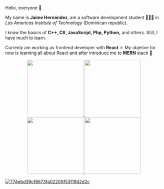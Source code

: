 
Hello, everyone 🌊
  
My name is **Jaime Hernández**, am a software development student 👨🏽‍💻 in *Las Americas Institute of Technology* (Dominican republic).

I know the basics of **C++, C#, JavaScript, Php, Python,** and others. Still, I have much to learn.

Currenly am working as frontend developer with **React** ⚛️ My objetive for now is learning all about React and after introduce me to **MERN** stack 🚀 

<div align="center">
  <a href="https://github.com/jaime-hndz">
  <img height="180em" src="https://github-readme-stats.vercel.app/api?username=jaime-hndz&hide=contribs,prs&theme=github_dark&show_icons=true"/>
  <img height="180em" src="https://github-readme-stats.vercel.app/api/top-langs/?username=jaime-hndz&layout=compact&theme=github_dark"/>
</div>
 
 <div align="center">
  <a href="https://github.com/jaime-hndz">
  <img height="180em" src="https://github-readme-stats.vercel.app/api/pin/?username=jaime-hndz&repo=netbanking-app-frontend&theme=github_dark"/>
  <img height="180em" src="https://github-readme-stats.vercel.app/api/pin/?username=jaime-hndz&repo=netbanking-app-backend&theme=github_dark"/>
</div>
 

![774ebd39cf6673fa02200f53f19d2d2c](https://user-images.githubusercontent.com/59671227/149264140-85eeca0a-5c26-423b-bd80-9d4c55f7b638.gif)



